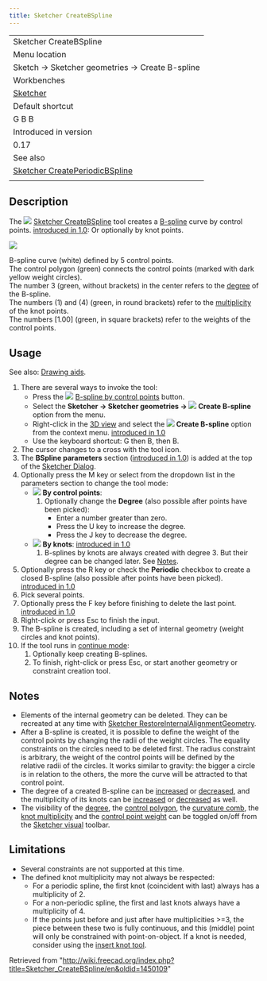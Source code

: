 ```yaml
---
title: Sketcher CreateBSpline
---
```


|                                                                                                    |
| -------------------------------------------------------------------------------------------------- |
| Sketcher CreateBSpline                                                                             |
| Menu location                                                                                      |
| Sketch → Sketcher geometries → Create B-spline                                                     |
| Workbenches                                                                                        |
| [Sketcher](/Sketcher_Workbench "Sketcher Workbench")                                               |
| Default shortcut                                                                                   |
| G B B                                                                                              |
| Introduced in version                                                                              |
| 0.17                                                                                               |
| See also                                                                                           |
| [Sketcher CreatePeriodicBSpline](/Sketcher_CreatePeriodicBSpline "Sketcher CreatePeriodicBSpline") |
|                                                                                                    |

## Description

The ![](/images/Sketcher_CreateBSpline.svg) [Sketcher CreateBSpline](/Sketcher_CreateBSpline "Sketcher CreateBSpline") tool creates a [B-spline](/B-Splines "B-Splines") curve by control points. [introduced in 1.0](/Release_notes_1.0 "Release notes 1.0"): Or optionally by knot points.

![](/images/Sketcher_CreateBSpline_Example.png)

B-spline curve (white) defined by 5 control points.  
The control polygon (green) connects the control points (marked with dark yellow weight circles).  
The number 3 (green, without brackets) in the center refers to the [degree](/Sketcher_BSplineIncreaseDegree#Description "Sketcher BSplineIncreaseDegree") of the B-spline.  
The numbers (1) and (4) (green, in round brackets) refer to the [multiplicity](/Sketcher_BSplineDecreaseKnotMultiplicity#Description "Sketcher BSplineDecreaseKnotMultiplicity") of the knot points.  
The numbers [1.00] (green, in square brackets) refer to the weights of the control points.

## Usage

See also: [Drawing aids](/Sketcher_Workbench#Drawing_aids "Sketcher Workbench").

1. There are several ways to invoke the tool:
   - Press the ![](/images/Sketcher_CreateBSpline.svg) [B-spline by control points](/Sketcher_CreateBSpline "Sketcher CreateBSpline") button.
   - Select the **Sketcher → Sketcher geometries → ![](/images/Sketcher_CreateBSpline.svg) Create B-spline** option from the menu.
   - Right-click in the [3D view](/3D_view "3D view") and select the **![](/images/Sketcher_CreateBSpline.svg) Create B-spline** option from the context menu. [introduced in 1.0](/Release_notes_1.0 "Release notes 1.0")
   - Use the keyboard shortcut: G then B, then B.
2. The cursor changes to a cross with the tool icon.
3. The **BSpline parameters** section ([introduced in 1.0](/Release_notes_1.0 "Release notes 1.0")) is added at the top of the [Sketcher Dialog](/Sketcher_Dialog "Sketcher Dialog").
4. Optionally press the M key or select from the dropdown list in the parameters section to change the tool mode:
   - ![](/images/Sketcher_CreateBSpline.svg) **By control points**:
     1. Optionally change the **Degree** (also possible after points have been picked):
        - Enter a number greater than zero.
        - Press the U key to increase the degree.
        - Press the J key to decrease the degree.
   - ![](/images/Sketcher_CreateBSplineByInterpolation.svg) **By knots**: [introduced in 1.0](/Release_notes_1.0 "Release notes 1.0")
     1. B-splines by knots are always created with degree 3. But their degree can be changed later. See [Notes](#Notes).
5. Optionally press the R key or check the **Periodic** checkbox to create a closed B-spline (also possible after points have been picked). [introduced in 1.0](/Release_notes_1.0 "Release notes 1.0")
6. Pick several points.
7. Optionally press the F key before finishing to delete the last point. [introduced in 1.0](/Release_notes_1.0 "Release notes 1.0")
8. Right-click or press Esc to finish the input.
9. The B-spline is created, including a set of internal geometry (weight circles and knot points).
10. If the tool runs in [continue mode](/Sketcher_Workbench#Continue_modes "Sketcher Workbench"):
    1. Optionally keep creating B-splines.
    2. To finish, right-click or press Esc, or start another geometry or constraint creation tool.

## Notes

- Elements of the internal geometry can be deleted. They can be recreated at any time with [Sketcher RestoreInternalAlignmentGeometry](/Sketcher_RestoreInternalAlignmentGeometry "Sketcher RestoreInternalAlignmentGeometry").
- After a B-spline is created, it is possible to define the weight of the control points by changing the radii of the weight circles. The equality constraints on the circles need to be deleted first. The radius constraint is arbitrary, the weight of the control points will be defined by the relative radii of the circles. It works similar to gravity: the bigger a circle is in relation to the others, the more the curve will be attracted to that control point.
- The degree of a created B-spline can be [increased](/Sketcher_BSplineIncreaseDegree "Sketcher BSplineIncreaseDegree") or [decreased](/Sketcher_BSplineDecreaseDegree "Sketcher BSplineDecreaseDegree"), and the multiplicity of its knots can be [increased](/Sketcher_BSplineIncreaseKnotMultiplicity "Sketcher BSplineIncreaseKnotMultiplicity") or [decreased](/Sketcher_BSplineIncreaseKnotMultiplicity "Sketcher BSplineIncreaseKnotMultiplicity") as well.
- The visibility of the [degree](/Sketcher_BSplineDegree "Sketcher BSplineDegree"), the [control polygon](/Sketcher_BSplinePolygon "Sketcher BSplinePolygon"), the [curvature comb](/Sketcher_BSplineComb "Sketcher BSplineComb"), the [knot multiplicity](/Sketcher_BSplineKnotMultiplicity "Sketcher BSplineKnotMultiplicity") and the [control point weight](/Sketcher_BSplinePoleWeight "Sketcher BSplinePoleWeight") can be toggled on/off from the [Sketcher visual](/Sketcher_Workbench#Sketcher_visual "Sketcher Workbench") toolbar.

## Limitations

- Several constraints are not supported at this time.
- The defined knot multiplicity may not always be respected:
  - For a periodic spline, the first knot (coincident with last) always has a multiplicity of 2.
  - For a non-periodic spline, the first and last knots always have a multiplicity of 4.
  - If the points just before and just after have multiplicities >=3, the piece between these two is fully continuous, and this (middle) point will only be constrained with point-on-object. If a knot is needed, consider using the [insert knot tool](/Sketcher_BSplineInsertKnot "Sketcher BSplineInsertKnot").

Retrieved from "<http://wiki.freecad.org/index.php?title=Sketcher_CreateBSpline/en&oldid=1450109>"
